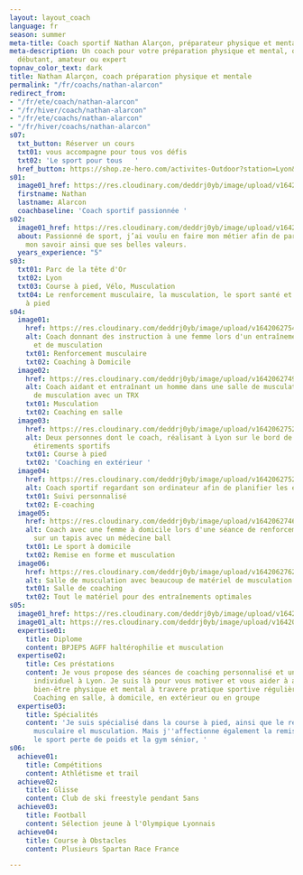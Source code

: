 ```yaml
---
layout: layout_coach
language: fr
season: summer
meta-title: Coach sportif Nathan Alarçon, préparateur physique et mental
meta-description: Un coach pour votre préparation physique et mental, que vous soyez
  débutant, amateur ou expert
topnav_color_text: dark
title: Nathan Alarçon, coach préparation physique et mentale
permalink: "/fr/coachs/nathan-alarcon"
redirect_from:
- "/fr/ete/coach/nathan-alarcon"
- "/fr/hiver/coach/nathan-alarcon"
- "/fr/ete/coachs/nathan-alarcon"
- "/fr/hiver/coachs/nathan-alarcon"
s07:
  txt_button: Réserver un cours
  txt01: vous accompagne pour tous vos défis
  txt02: 'Le sport pour tous   '
  href_button: https://shop.ze-hero.com/activites-Outdoor?station=Lyon&calessonstype=all&catypegenderlistsummer=all&calessonsactivitytype=Coaching&start-date=
s01:
  image01_href: https://res.cloudinary.com/deddrj0yb/image/upload/v1642062749/website/Coaching/3_toubdl.jpg
  firstname: Nathan
  lastname: Alarcon
  coachbaseline: 'Coach sportif passionnée '
s02:
  image01_href: https://res.cloudinary.com/deddrj0yb/image/upload/v1642062751/website/Coaching/Salle_de_sport-22_silext.jpg
  about: Passionné de sport, j’ai voulu en faire mon métier afin de partager et transmettre
    mon savoir ainsi que ses belles valeurs.
  years_experience: "5"
s03:
  txt01: Parc de la tête d'Or
  txt02: Lyon
  txt03: Course à pied, Vélo, Musculation
  txt04: Le renforcement musculaire, la musculation, le sport santé et  la course
    à pied
s04:
  image01:
    href: https://res.cloudinary.com/deddrj0yb/image/upload/v1642062754/website/Coaching/8_pgeprx.jpg
    alt: Coach donnant des instruction à une femme lors d'un entraînement physique
      et de musculation
    txt01: Renforcement musculaire
    txt02: Coaching à Domicile
  image02:
    href: https://res.cloudinary.com/deddrj0yb/image/upload/v1642062749/website/Coaching/2_wnodgf.jpg
    alt: Coach aidant et entraînant un homme dans une salle de musculation lors d'exercices
      de musculation avec un TRX
    txt01: Musculation
    txt02: Coaching en salle
  image03:
    href: https://res.cloudinary.com/deddrj0yb/image/upload/v1642062752/website/Coaching/11_l7a3ej.jpg
    alt: Deux personnes dont le coach, réalisant à Lyon sur le bord de la Saône des
      étirements sportifs
    txt01: Course à pied
    txt02: 'Coaching en extérieur '
  image04:
    href: https://res.cloudinary.com/deddrj0yb/image/upload/v1642062752/website/Coaching/9_qhdb7d.jpg
    alt: Coach sportif regardant son ordinateur afin de planifier les entraînements
    txt01: Suivi personnalisé
    txt02: E-coaching
  image05:
    href: https://res.cloudinary.com/deddrj0yb/image/upload/v1642062746/website/Coaching/5_vovphc.jpg
    alt: Coach avec une femme à domicile lors d'une séance de renforcement musculaire
      sur un tapis avec un médecine ball
    txt01: Le sport à domicile
    txt02: Remise en forme et musculation
  image06:
    href: https://res.cloudinary.com/deddrj0yb/image/upload/v1642062762/website/Coaching/Salle_de_sport-28_yjkjev.jpg
    alt: Salle de musculation avec beaucoup de matériel de musculation et d'exercice
    txt01: Salle de coaching
    txt02: Tout le matériel pour des entraînements optimales
s05:
  image01_href: https://res.cloudinary.com/deddrj0yb/image/upload/v1642062755/website/Coaching/SALLE_oxqywo.jpg
  image01_alt: https://res.cloudinary.com/deddrj0yb/image/upload/v1642062754/website/Coaching/8_pgeprx.jpg
  expertise01:
    title: Diplome
    content: BPJEPS AGFF haltérophilie et musculation
  expertise02:
    title: Ces préstations
    content: Je vous propose des séances de coaching personnalisé et un accompagnement
      individuel à Lyon. Je suis là pour vous motiver et vous aider à atteindre un
      bien-être physique et mental à travere pratique sportive régulière et adaptée.
      Coaching en salle, à domicile, en extérieur ou en groupe
  expertise03:
    title: Spécialités
    content: 'Je suis spécialisé dans la course à pied, ainsi que le renforcement
      musculaire el musculation. Mais j''affectionne également la remise en forme,
      le sport perte de poids et la gym sénior, '
s06:
  achieve01:
    title: Compétitions
    content: Athlétisme et trail
  achieve02:
    title: Glisse
    content: Club de ski freestyle pendant 5ans
  achieve03:
    title: Football
    content: Sélection jeune à l'Olympique Lyonnais
  achieve04:
    title: Course à Obstacles
    content: Plusieurs Spartan Race France

---
```

